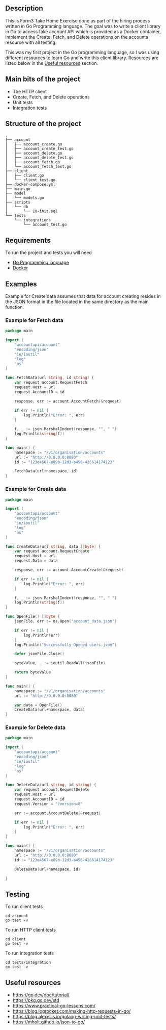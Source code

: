 ## Description
This is Form3 Take Home Exercise done as part of the hiring process written in Go Programming language. The goal was to write a client library in Go to access fake account API which is provided as a Docker container, implement the Create, Fetch, and Delete operations on the accounts resource with all testing.

This was my first project in the Go programming language, so I was using different resources to learn Go and write this client library. Resources are listed below in the [Useful resources](#useful-resources) section.

## Main bits of the project
* The HTTP client
* Create, Fetch, and Delete operations
* Unit tests
* Integration tests

## Structure of the project
```
.
├── account
│   ├── account_create.go
│   ├── account_create_test.go
│   ├── account_delete.go
│   ├── account_delete_test.go
│   ├── account_fetch.go
│   └── account_fetch_test.go
├── client
│   ├── client.go
│   └── client_test.go
├── docker-compose.yml
├── main.go
├── model
│   └── models.go
├── scripts
│   └── db
│       └── 10-init.sql
└── tests
    └── integrations
        └── account_test.go
```

## Requirements
To run the project and tests you will need
* [Go Programming language](https://go.dev/doc/install)
* [Docker](https://www.docker.com/get-started)

## Examples
Example for Create data assumes that data for account creating resides in the JSON format in the file located in the same directory as the main function.

### Example for Fetch data

```Go
package main

import (
	"accountapi/account"
	"encoding/json"
	"io/ioutil"
	"log"
	"os"
)

func FetchData(url string, id string) {
	var request account.RequestFetch
	request.Host = url
	request.AccountID = id

	response, err := account.AccountFetch(&request)

	if err != nil {
		log.Println("Error: ", err)
	}

	f, _ := json.MarshalIndent(response, "", " ")
	log.Println(string(f))
}

func main() {
	namespace := "/v1/organisation/accounts"
	url := "http://0.0.0.0:8080"
	id := "123e4567-e89b-12d3-a456-426614174123"

	FetchData(url+namespace, id)
}
```

### Example for Create data
```Go
package main

import (
	"accountapi/account"
	"encoding/json"
	"io/ioutil"
	"log"
	"os"
)

func CreateData(url string, data []byte) {
	var request account.RequestCreate
	request.Host = url
	request.Data = data

	response, err := account.AccountCreate(&request)

	if err != nil {
		log.Println("Error: ", err)
	}

	f, _ := json.MarshalIndent(response, "", " ")
	log.Println(string(f))
}

func OpenFile() []byte {
	jsonFile, err := os.Open("account_data.json")

	if err != nil {
		log.Println(err)
	}
	log.Println("Successfully Opened users.json")

	defer jsonFile.Close()

	byteValue, _ := ioutil.ReadAll(jsonFile)

	return byteValue
}

func main() {
	namespace := "/v1/organisation/accounts"
	url := "http://0.0.0.0:8080"

	var data = OpenFile()
	CreateData(url+namespace, data)
}
```

### Example for Delete data
```Go
package main

import (
	"accountapi/account"
	"encoding/json"
	"io/ioutil"
	"log"
	"os"
)

func DeleteData(url string, id string) {
	var request account.RequestDelete
	request.Host = url
	request.AccountID = id
	request.Version = "?version=0"

	err := account.AccountDelete(&request)

	if err != nil {
		log.Println("Error: ", err)
	}
}

func main() {
	namespace := "/v1/organisation/accounts"
	url := "http://0.0.0.0:8080"
	id := "123e4567-e89b-12d3-a456-426614174123"

	DeleteData(url+namespace, id)

}
```

## Testing
To run client tests

```
cd account
go test -v
```

To run HTTP client tests

```
cd client
go test -v
```

To run integration tests
```
cd tests/integration
go test -v
```

## Useful resources
* https://go.dev/doc/tutorial/
* https://pkg.go.dev/std
* https://www.practical-go-lessons.com/
* https://blog.logrocket.com/making-http-requests-in-go/
* https://blog.alexellis.io/golang-writing-unit-tests/
* https://mholt.github.io/json-to-go/
